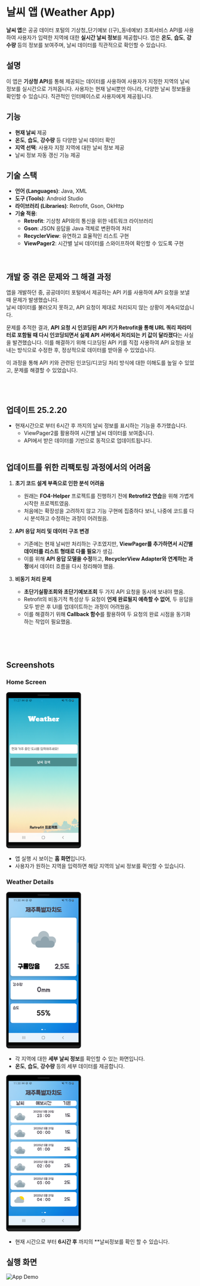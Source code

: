 # 날씨 앱 (Weather App)
**날씨 앱**은 공공 데이터 포털의 기상청_단기예보 ((구)_동네예보) 조회서비스 API를 사용하여 사용자가 입력한 지역에 대한 **실시간 날씨 정보**를 제공합니다. 앱은 **온도**, **습도**, **강수량** 등의 정보를 보여주며, 날씨 데이터를 직관적으로 확인할 수 있습니다.


## 설명

이 앱은 **기상청 API**를 통해 제공되는 데이터를 사용하여 사용자가 지정한 지역의 날씨 정보를 실시간으로 가져옵니다. 사용자는 현재 날씨뿐만 아니라, 다양한 날씨 정보들을 확인할 수 있습니다. 직관적인 인터페이스로 사용자에게 제공됩니다.


## 기능

- **현재 날씨** 제공
- **온도**, **습도**, **강수량** 등 다양한 날씨 데이터 확인
- **지역 선택**: 사용자 지정 지역에 대한 날씨 정보 제공
- 날씨 정보 자동 갱신 기능 제공


## 기술 스택

- **언어 (Languages)**: Java, XML
- **도구 (Tools)**: Android Studio
- **라이브러리 (Libraries)**: Retrofit, Gson, OkHttp
- **기술 적용**:
  - **Retrofit**: 기상청 API와의 통신을 위한 네트워크 라이브러리
  - **Gson**: JSON 응답을 Java 객체로 변환하여 처리
  - **RecyclerView**: 유연하고 효율적인 리스트 구현
  - **ViewPager2**: 시간별 날씨 데이터를 스와이프하여 확인할 수 있도록 구현<br><br><br>

## 개발 중 겪은 문제와 그 해결 과정
앱을 개발하던 중, 공공데이터 포털에서 제공하는 API 키를 사용하여 API 요청을 보낼 때 문제가 발생했습니다. <br>날씨 데이터를 불러오지 못하고, API 요청이 제대로 처리되지 않는 상황이 계속되었습니다.

문제를 추적한 결과, **API 요청 시 인코딩된 API 키가 Retrofit을 통해 URL 쿼리 파라미터로 포함될 때 다시 인코딩되면서 실제 API 서버에서 처리되는 키 값이 달라졌다**는 사실을 발견했습니다. 이를 해결하기 위해 디코딩된 API 키를 직접 사용하여 API 요청을 보내는 방식으로 수정한 후, 정상적으로 데이터를 받아올 수 있었습니다.

이 과정을 통해 API 키와 관련된 인코딩/디코딩 처리 방식에 대한 이해도를 높일 수 있었고, 문제를 해결할 수 있었습니다.<br><br><br><br>


## 업데이트 25.2.20
- 현재시간으로 부터 6시간 후 까지의 날씨 정보를 표시하는 기능을 추가했습니다.
    - ViewPager2를 활용하여 시간별 날씨 데이터를 보여줍니다.
    - API에서 받은 데이터를 기반으로 동적으로 업데이트됩니다. <br><br>

##  업데이트를 위한 리팩토링 과정에서의 어려움
1. **초기 코드 설계 부족으로 인한 분석 어려움**
   - 원래는 **FO4-Helper** 프로젝트를 진행하기 전에 **Retrofit2 연습**을 위해 가볍게 시작한 프로젝트였음.
   - 처음에는 확장성을 고려하지 않고 기능 구현에 집중하다 보니, 나중에 코드를 다시 분석하고 수정하는 과정이 어려웠음.

2. **API 응답 처리 및 데이터 구조 변경**
   - 기존에는 현재 날씨만 처리하는 구조였지만, **ViewPager를 추가하면서 시간별 데이터를 리스트 형태로 다룰 필요**가 생김.
   - 이를 위해 **API 응답 모델을 수정**하고, **RecyclerView Adapter와 연계하는 과정**에서 데이터 흐름을 다시 정리해야 했음.
   
3. **비동기 처리 문제**  
   - **초단기실황조회와 초단기예보조회** 두 가지 API 요청을 동시에 보내야 했음.  
   - Retrofit의 비동기적 특성상 두 요청이 **언제 완료될지 예측할 수 없어**, 두 응답을 모두 받은 후 UI를 업데이트하는 과정이 어려웠음.  
   - 이를 해결하기 위해 **Callback 함수**를 활용하여 두 요청의 완료 시점을 동기화하는 작업이 필요했음. <br><br>
  

  

<br><br>
## Screenshots

### Home Screen
<img src="screenshots/home.png" alt="home" width="200">

- 앱 실행 시 보이는 **홈 화면**입니다.
- 사용자가 원하는 지역을 입력하면 해당 지역의 날씨 정보를 확인할 수 있습니다.

### Weather Details
<img src="screenshots/showweather.png" alt="home" width="200">

- 각 지역에 대한 **세부 날씨 정보**를 확인할 수 있는 화면입니다.
- **온도**, **습도**, **강수량** 등의 세부 데이터를 제공합니다.

<img src="screenshots/futureweather.png" alt="home" width="200">

- 현재 시간으로 부터 **6시간 후** 까지의 **날씨정보를 확인 할 수 있습니다.

## 실행 화면

<img src="screenshots/Screen_recording.gif" alt="App Demo" width="250">
